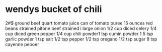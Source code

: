# wendys bucket of chili


2#$ ground beef
quart tomato juice 
can of tomato puree
15 ounces red beans strained
pitone beef strained
i large onion
1/2 cup diced celery
1/4 cup diced green pepper
1/4 cup chili powder1 tsp cumin powder
1.5 tsp garlic powder
1 tsp salt
1/2 tsp pepper
1/2 tsp  oregano
1/2 tsp  sugar
8 tsp cayenne peooer




